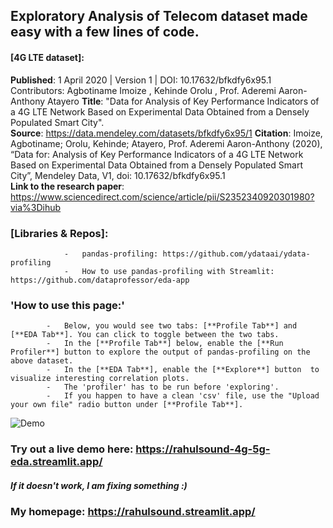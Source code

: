 ## Exploratory Analysis of Telecom dataset made easy with a few lines of code.
#### [**4G LTE** dataset]:   
**Published**: 1 April 2020 | Version 1 | DOI: 10.17632/bfkdfy6x95.1 Contributors: Agbotiname Imoize , Kehinde Orolu , Prof. Aderemi Aaron-Anthony Atayero
**Title**: "Data for Analysis of Key Performance Indicators of a 4G LTE Network Based on Experimental Data Obtained from a Densely Populated Smart City".   
**Source**: https://data.mendeley.com/datasets/bfkdfy6x95/1 
**Citation**: Imoize, Agbotiname; Orolu, Kehinde; Atayero, Prof. Aderemi Aaron-Anthony  (2020), “Data for: Analysis of Key Performance Indicators of a 4G LTE Network Based on Experimental Data Obtained from a Densely Populated Smart City”, Mendeley Data, V1, doi: 10.17632/bfkdfy6x95.1                                
**Link to the research paper**: https://www.sciencedirect.com/science/article/pii/S2352340920301980?via%3Dihub

### [Libraries & Repos]:   
                -   pandas-profiling: https://github.com/ydataai/ydata-profiling
                -   How to use pandas-profiling with Streamlit: https://github.com/dataprofessor/eda-app 
                
### 'How to use this page:'
            -   Below, you would see two tabs: [**Profile Tab**] and [**EDA Tab**]. You can click to toggle between the two tabs.
            -   In the [**Profile Tab**] below, enable the [**Run Profiler**] button to explore the output of pandas-profiling on the above dataset.
            -   In the [**EDA Tab**], enable the [**Explore**] button  to visualize interesting correlation plots.
            -   The 'profiler' has to be run before 'exploring'.
            -   If you happen to have a clean 'csv' file, use the "Upload your own file" radio button under [**Profile Tab**].   
![Demo](./demo-fast.gif)

### Try out a live demo here: https://rahulsound-4g-5g-eda.streamlit.app/ 
##### If it doesn't work, I am fixing something :)
### My homepage: https://rahulsound.streamlit.app/ 

